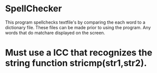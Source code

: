 SpellChecker
===========

This program spellchecks textfile's by comparing the each word to a dictionary file. These files can be made prior to using the program. Any words that do matchare displayed on the screen.

Must use a ICC that recognizes the string function stricmp(str1,str2).
=
